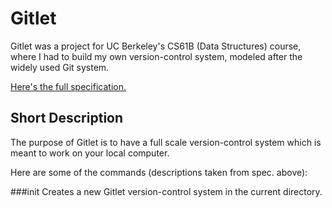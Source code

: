 # Gitlet
Gitlet was a project for UC Berkeley's CS61B (Data Structures) course, where I had to build my own version-control system, modeled after the widely used Git system.

[Here's the full specification.](https://inst.eecs.berkeley.edu/~cs61b/sp22/materials/proj/proj3/index.html)

## Short Description
The purpose of Gitlet is to have a full scale version-control system which is meant to work on your local computer. 

Here are some of the commands (descriptions taken from spec. above):

###init
Creates a new Gitlet version-control system in the current directory.

###
